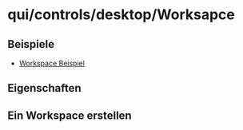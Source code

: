 # qui/controls/desktop/Worksapce

## Beispiele

+ [Workspace Beispiel](../examples/index.php?file=controls/desktop/workspace)

## Eigenschaften


## Ein Workspace erstellen

